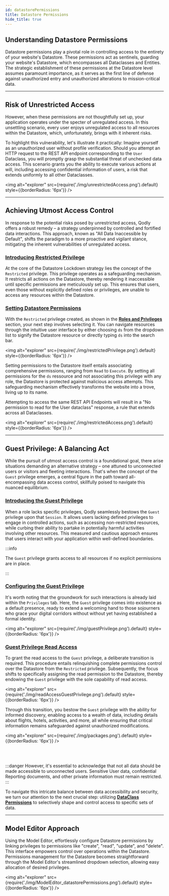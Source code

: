 ```yaml
---
id: datastorePermissions
title: Datastore Permissions
hide_title: true
---
```



## Understanding Datastore Permissions

Datastore permissions play a pivotal role in controlling access to the entirety of your website's Datastore. These permissions act as sentinels, guarding your website's Datastore, which encompasses all Dataclasses and Entities. The strategic establishment of these permissions at the Datastore level assumes paramount importance, as it serves as the first line of defense against unauthorized entry and unauthorized alterations to mission-critical data. 

---

## Risk of Unrestricted Access

However, when these permissions are not thoughtfully set up, your application operates under the specter of unregulated access. In this unsettling scenario, every user enjoys unregulated access to all resources within the Datastore, which, unfortunately, brings with it inherent risks. 

To highlight this vulnerability, let's illustrate it practically: Imagine yourself as an unauthorized user without profile verification. Should you attempt an HTTP request to the REST API endpoint corresponding to the `User` Dataclass, you will promptly grasp the substantial threat of unchecked data access. This scenario grants you the ability to execute various actions at will, including accessing confidential information of users, a risk that extends uniformly to all other Dataclasses.

<img alt="explorer" src={require('./img/unrestrictedAccess.png').default} style={{borderRadius: '6px'}} />

---

## Achieving Utmost Access Control

In response to the potential risks posed by unrestricted access, Qodly offers a robust remedy – a strategy underpinned by controlled and fortified data interactions. This approach, known as "All Data Inaccessible by Default", shifts the paradigm to a more proactive and vigilant stance, mitigating the inherent vulnerabilities of unregulated access.

### <u> Introducing Restricted Privilege </u> 

At the core of the Datastore Lockdown strategy lies the concept of the `Restricted` privilege. This privilege operates as a safeguarding mechanism. It restricts all actions on the Datastore, thereby rendering it inaccessible until specific permissions are meticulously set up. This ensures that users, even those without explicitly defined roles or privileges, are unable to access any resources within the Datastore.

### <u> Setting Datastore Permissions </u> 

With the `Restricted` privilege created, as shown in the [**Roles and Privileges**](../roles/rolesPrivilegesOverview.md) section, your next step involves selecting it. You can navigate resources through the intuitive user interface by either choosing `ds` from the dropdown list to signify the Datastore resource or directly typing `ds` into the search bar.

<img alt="explorer" src={require('./img/restrictedPrivilege.png').default} style={{borderRadius: '6px'}} />

Setting permissions to the Datastore itself entails associating comprehensive permissions, ranging from `Read` to `Execute`. By setting all permissions for the `ds` ressource and not associating this privilege with any role, the Datastore is protected against malicious access attempts. This safeguarding mechanism effectively transforms the website into a trove, living up to its name. 

Attempting to access the same REST API Endpoints will result in a "No permission to read for the User dataclass" response, a rule that extends across all Dataclasses.

<img alt="explorer" src={require('./img/restrictedAccess.png').default} style={{borderRadius: '6px'}} />


---

## Guest Privilege: A Balancing Act

While the pursuit of utmost access control is a foundational goal, there arise situations demanding an alternative strategy – one attuned to unconnected users or visitors and fleeting interactions. That's when the concept of the `Guest` privilege emerges, a central figure in the path toward all-encompassing data access control, skillfully poised to navigate this nuanced equilibrium.

### <u> Introducing the Guest Privilege </u> 

When a role lacks specific privileges, Qodly seamlessly bestows the `Guest` privilege upon that `Session`. It allows users lacking defined privileges to engage in controlled actions, such as accessing non-restricted resources, while curbing their ability to partake in potentially harmful activities involving other resources. This measured and cautious approach ensures that users interact with your application within well-defined boundaries.

:::info

The `Guest` privilege grants access to all resources if no explicit permissions are in place.

:::

### <u> Configuring the Guest Privilege </u> 

It's worth noting that the groundwork for such interactions is already laid within the `Privileges` tab. Here, the `Guest` privilege comes into existence as a default presence, ready to extend a welcoming hand to those sojourners who grace your digital corridors without without yet having established a formal identity.

<img alt="explorer" src={require('./img/guestPrivilege.png').default} style={{borderRadius: '6px'}} />

### <u> Guest Privilege Read Access </u> 

To grant the read access to the `Guest` privilege, a deliberate transition is required. This procedure entails relinquishing complete permissions control over the Datastore from the `Restricted` privilege. Subsequently, the focus shifts to specifically assigning the read permission to the Datastore, thereby endowing the `Guest` privilege with the sole capability of read access.

<img alt="explorer" src={require('./img/readAccessGuestPrivilege.png').default} style={{borderRadius: '6px'}} />

Through this transition, you bestow the `Guest` privilege with the ability for informed discovery, enabling access to a wealth of data, including details about flights, hotels, activities, and more, all while ensuring that critical information remains safeguarded against unauthorized modifications. 

<img alt="explorer" src={require('./img/packages.png').default} style={{borderRadius: '6px'}} />


<br/><br/>

:::danger 
However, it's essential to acknowledge that not all data should be made accessible to unconnected users. Sensitive User data, confidential Reporting documents, and other private information must remain restricted.
:::

To navigate this intricate balance between data accessibility and security, we turn our attention to the next crucial step: utilizing [**DataClass Permissions**](../roles/dataClassPermissions.md) to selectively shape and control access to specific sets of data.

---

## Model Editor Approach

Using the Model Editor, effortlessly configure Datastore permissions by linking privileges to permissions like "create", "read", "update", and "delete". This interface empowers control over operations within the Datastore. Permissions management for the Datastore becomes straightforward through the Model Editor's streamlined dropdown selection, allowing easy allocation of desired privileges.

<img alt="explorer" src={require('./img/ModelEditor_datastorePermissions.png').default} style={{borderRadius: '6px'}} />
